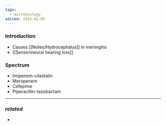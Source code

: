 ```yaml
---
tags:
  - microbiology
edited: 2024-02-05
---
```

### Introduction
- Causes [[Notes/Hydrocephalus]] in meningitis
- [[Sensorineural hearing loss]] 

### Spectrum
- Imipenem-cilastatin
- Meropenem
- Cefepime
- Piperacillin-tazobactam

---
### *related*
- 